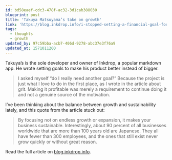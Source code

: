 ```yaml
---
id: bd58eaef-cdc3-478f-ac32-3d1cab388030
blueprint: post
title: 'Takuya Matsuyama’s take on growth'
link: 'https://blog.inkdrop.info/i-stopped-setting-a-financial-goal-for-my-saas-a92c3db65506'
tags:
  - thoughts
  - growth
updated_by: 97c59bba-acb7-406d-9278-abc37e3f76a9
updated_at: 1571011200
---
```

Takuya’s is the sole developer and owner of Inkdrop, a popular markdown app. He wrote setting goals to make his product better instead of bigger.

> I asked myself “do I really need another goal?” Because the project is just what I love to do in the first place, as I wrote in the article about grit. Making it profitable was merely a requirement to continue doing it and not a genuine source of the motivation.

I’ve been thinking about the balance between growth and sustainability lately, and this quote from the article stuck out:

> By focusing not on endless growth or expansion, it makes your business sustainable. Interestingly, about 90 percent of all businesses worldwide that are more than 100 years old are Japanese. They all have fewer than 300 employees, and the ones that still exist never grow quickly or without great reason.

Read the full article on [blog.inkdrop.info](https://blog.inkdrop.info/i-stopped-setting-a-financial-goal-for-my-saas-a92c3db65506).